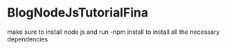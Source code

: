 # BlogNodeJsTutorialFina
make sure to install node js and run -npm install to install all the necessary dependencies

